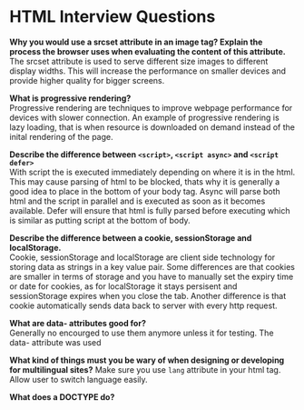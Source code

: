 # HTML Interview Questions

**Why you would use a srcset attribute in an image tag? Explain the process the browser uses when evaluating the content of this attribute.**  
The srcset attribute is used to serve different size images to different display widths. This will increase the performance on smaller devices and provide higher quality for bigger screens.

**What is progressive rendering?**  
Progressive rendering are techniques to improve webpage performance for devices with slower connection. An example of progressive rendering is lazy loading, that is when resource is downloaded on demand instead of the inital rendering of the page.

**Describe the difference between `<script>`, `<script async>` and `<script defer>`**  
With script the is executed immediately depending on where it is in the html. This may cause parsing of html to be blocked, thats why it is generally a good idea to place in the bottom of your body tag. Async will parse both html and the script in parallel and is executed as soon as it becomes available. Defer will ensure that html is fully parsed before executing which is similar as putting script at the bottom of body.

**Describe the difference between a cookie, sessionStorage and localStorage.**  
Cookie, sessionStorage and localStorage are client side technology for storing data as strings in a key value pair. Some differences are that cookies are smaller in terms of storage and you have to manually set the expiry time or date for cookies, as for localStorage it stays persisent and sessionStorage expires when you close the tab. Another difference is that cookie automatically sends data back to server with every http request.

**What are data- attributes good for?**  
Generally no encourged to use them anymore unless it for testing. The data- attribute was used

**What kind of things must you be wary of when designing or developing for multilingual sites?**
Make sure you use `lang` attribute in your html tag. Allow user to switch language easily.

**What does a DOCTYPE do?**
